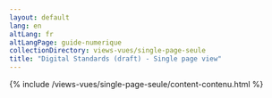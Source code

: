 ```yaml
---
layout: default
lang: en
altLang: fr
altLangPage: guide-numerique
collectionDirectory: views-vues/single-page-seule
title: "Digital Standards (draft) - Single page view"
---
```

{% include /views-vues/single-page-seule/content-contenu.html %}
